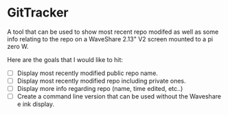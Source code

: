 # GitTracker

A tool that can be used to show most recent repo modifed as well as some info
relating to the repo on a WaveShare 2.13" V2 screen mounted to a pi zero W.

Here are the goals that I would like to hit:

- [ ] Display most recently modified public repo name.
- [ ] Display most recently modified repo including private ones.
- [ ] Display more info regarding repo (name, time edited, etc..)
- [ ] Create a command line version that can be used without the Waveshare e ink display.
